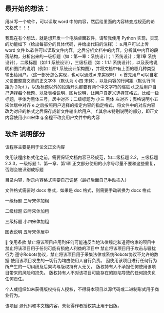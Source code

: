 ## 最开始的想法：
用ai 写一个软件，可以读取 word 中的内容，然后给里面的内容转变成规范的论文格式！！！

我现在有个想法，就是想开发一个电脑桌面软件，请帮我使用 Python 实现，实现的功能如下（给出每部分的具体代码，并给出代码的注释）：
a.用户可以上传 word 文件
b.软件可以读取文件内容，之后分析文档中的内容，分析其中内容的段落结构，分析出来的一级标题（如：第一章：系统设计；1 系统设计；第1章 系统设计），二级标题（如1.1 系统设计），三级标题（如：1.1.1 系统设计），以及表格说明和图片的说明（例如：图1 系统设计架构图），并将文档中有上面的哪几种类型输出给用户。（这一部分怎么实现，也可以通过ai 来实现吗）
c.首先用户可以自定义设置整篇文章的正文字体（默认为 小四 宋体），以及内容的行间距（默认行间距为 20pt ），以及标题以外的段落开头都要有两个中文字符的缩进
d.之后用户自己选择每个标题、以及表格说明，图片说明，让用户自定义选择其格式，比如一级标题，字体为黑体三号，居中对齐；二级标题为 小三 黑体 左对齐；表格说明小五宋体居中对齐
e.之后按照用户选择的指定内容的指定格式，将文件中的对应内容改为对应的格式之后保存成新文件输出给用户。
f.其余未特别说明的部分，即正文内容使用小四宋体
g.全程不改变用户文件中的内容


## 软件 说明部分
该程序主要是用于论文正文内容

使用该程序格式化之前，需要保证文档内容已经规范，如二级标题 2.2，三级标题 2.3.3，一级标题 1、第一章、第1章
正文部分使用的小序号尽量不要和这些重复，否则会被识别成标题

目录内容，附录内容格式需要自己调整（最好后面自己手动插入）


文件格式需要时 docx 格式，如果是 doc 格式，则需要手动转换为 docx 格式



一级标题
三号宋体加粗

二级标题
四号宋体加粗

三级标题
小四宋体加粗

图表说明
五号宋体居中

📝 使用条款 禁止将该项目应用到任何可能违反当地法律规定和道德约束的项目中 禁止将该项目用于任何可能有损他人利益的项目中 禁止将该项目用于攻击与骚扰行为 遵守Robots协议，禁止将该项目用于采集法律或系统Robots协议不允许的数据 使用该项目发生的一切行为均由使用人自行负责。 因使用该项目进行任何行为所产生的一切纠纷及后果均与版权持有人无关， 版权持有人不承担任何使用该项目带来的风险和损失。 版权持有人不对该项目可能存在的缺陷导致的任何损失负任何责任。

个人或组织如未获得版权持有人授权，不得将本项目以源代码或二进制形式用于商业行为。

该项目 源代码和本文档内容，未获得作者授权禁止用于出版。
